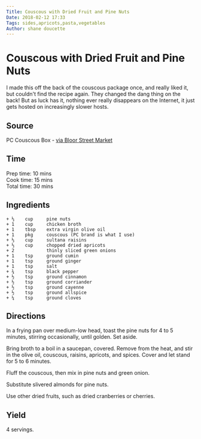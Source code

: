 ```yaml
---
Title: Couscous with Dried Fruit and Pine Nuts
Date: 2018-02-12 17:33 
Tags: sides,apricots,pasta,vegetables
Author: shane doucette  
---
```


# Couscous with Dried Fruit and Pine Nuts
I made this off the back of the couscous package once, and really liked
it, but couldn't find the recipe again. They changed the dang thing on the
back! But as luck has it, nothing ever really disappears on the Internet,
it just gets hosted on increasingly slower hosts.

## Source
PC Couscous Box - [via Bloor Street Market](http://www.bloorstreetmarket.ca/LCLOnline/recipes.jsp?preparationId=100080&type=details&recipeId=2121)

## Time
Prep time: 10 mins  
Cook time: 15 mins  
Total time: 30 mins  

## Ingredients
~~~~
+ ⅓    cup     pine nuts
+ 1    cup     chicken broth
+ 1    tbsp    extra virgin olive oil
+ 1    pkg     couscous (PC brand is what I use)
+ ⅓    cup     sultana raisins
+ ⅓    cup     chopped dried apricots
+ 2            thinly sliced green onions
+ 1    tsp     ground cumin
+ 1    tsp     ground ginger
+ 1    tsp     salt
+ ¾    tsp     black pepper
+ ½    tsp     ground cinnamon
+ ½    tsp     ground corriander
+ ½    tsp     ground cayenne
+ ½    tsp     ground allspice
+ ¼    tsp     ground cloves
~~~~

## Directions
In a frying pan over medium-low head, toast the pine nuts for 4 to 5 minutes, stirring occasionally, until golden. Set aside.

Bring broth to a boil in a saucepan, covered. Remove from the heat, and stir in the olive oil, couscous, raisins, apricots, and spices. Cover and let stand for 5 to 6 minutes.

Fluff the couscous, then mix in pine nuts and green onion.

Substitute slivered almonds for pine nuts.

Use other dried fruits, such as dried cranberries or cherries.

## Yield
4 servings.